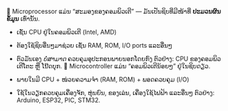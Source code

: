 
🔹 Microprocessor
ແມ່ນ “ສະມອງຂອງຄອມພິວເຕີ” — ມັນເປັນຊິບທີ່ມີໜ້າທີ່ **ປະມວນຜົນຂໍ້ມູນ** ເທົ່ານັ້ນ.
- ເຊັ່ນ CPU ຢູ່ໃນຄອມພິວເຕີ (Intel, AMD)
    
- ຕ້ອງໃຊ້ຊິບອື່ນໆມາຊ່ວຍ ເຊັ່ນ RAM, ROM, I/O ports ແລະອື່ນໆ
    
- ຕົວມັນເອງ _ບໍ່ສາມາດ_ ຄວບຄຸມອຸປະກອນພາຍນອກໂດຍກົງ
ຕົວຢ່າງ: CPU ຂອງຄອມພິວເຕີໂຕະ ຫຼື ໂນ໊ດບຸກ.
🔹 Microcontroller
ແມ່ນ “ຄອມພິວເຕີນ້ອຍໆ” ຢູ່ໃນຊິບດຽວ.
- ພາຍໃນມີ CPU + ໜ່ວຍຄວາມຈໍາ (RAM, ROM) + ພອດຄວບຄຸມ (I/O)
    
- ໃຊ້ໃນວຽກຄວບຄຸມເຄື່ອງຈັກ, ຫຸ່ນຍົນ, ຂອງເລ່ນ, ເຄື່ອງໃຊ້ໄຟຟ້າ ແລະອື່ນໆ
ຕົວຢ່າງ: Arduino, ESP32, PIC, STM32.
